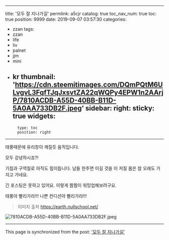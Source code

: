 
---
title: '모두 잘 지나가길'
permlink: a5cjr
catalog: true
toc_nav_num: true
toc: true
position: 9999
date: 2019-09-07 03:57:30
categories:
- zzan
tags:
- zzan
- life
- liv
- palnet
- jjm
- mini
- kr
thumbnail: 'https://cdn.steemitimages.com/DQmPQtM6ULvgvL3FqfTJqJxsvtZA22qWQPy4EPW1n2AArjP/7810ACDB-A55D-40BB-B11D-5A0AA733DB2F.jpeg'
sidebar:
    right:
        sticky: true
widgets:
    -
        type: toc
        position: right
---


태풍때문에 유리창이 깨질듯 움직입니다. 

모두 강녕하시죠?!

기침과 구역질로 아직도 힘이듭니다. 
남들 한주면 이길 것을 이 저질 몸은
참 오래도 가지고 가네요. 

긴 포스팅은 못하고 있어요. 이렇게 짬짬이 워밍업해보려구요. 

태풍아 빨리가라!!!
나쁜 컨디션아 빨리가라!!!

> 이미지 출처 https://earth.nullschool.net/

![7810ACDB-A55D-40BB-B11D-5A0AA733DB2F.jpeg](https://cdn.steemitimages.com/DQmPQtM6ULvgvL3FqfTJqJxsvtZA22qWQPy4EPW1n2AArjP/7810ACDB-A55D-40BB-B11D-5A0AA733DB2F.jpeg)

- - -

This page is synchronized from the post: ['모두 잘 지나가길'](https://steemit.com/@kingbit/a5cjr)
